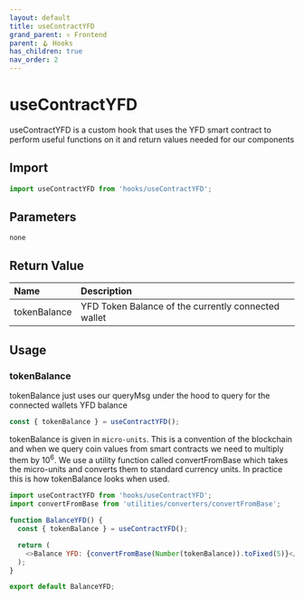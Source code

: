 ```yaml
---
layout: default
title: useContractYFD
grand_parent: ⚛️ Frontend
parent: 🪝 Hooks
has_children: true
nav_order: 2
---
```


# useContractYFD

useContractYFD is a custom hook that uses the YFD smart contract to perform useful functions on it and return values needed for our components

## Import

```js
import useContractYFD from 'hooks/useContractYFD';
```

## Parameters

`none`

## Return Value

| Name         | Description                                         |
|:-------------|:----------------------------------------------------|
| tokenBalance | YFD Token Balance of the currently connected wallet |

## Usage

### tokenBalance

tokenBalance just uses our queryMsg under the hood to query for the connected wallets YFD balance

```js
const { tokenBalance } = useContractYFD();
```

tokenBalance is given in `micro-units`. This is a convention of the blockchain and when we query coin values from smart contracts we need to multiply them by 10<sup>6</sup>. We use a utility function called convertFromBase which takes the micro-units and converts them to standard currency units. In practice this is how tokenBalance looks when used.

```js
import useContractYFD from 'hooks/useContractYFD';
import convertFromBase from 'utilities/converters/convertFromBase';

function BalanceYFD() {
  const { tokenBalance } = useContractYFD();

  return (
    <>Balance YFD: {convertFromBase(Number(tokenBalance)).toFixed(5)}</>
  );
}

export default BalanceYFD;
```